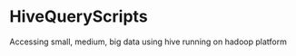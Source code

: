 HiveQueryScripts
================

Accessing small, medium, big data using hive running on hadoop platform
